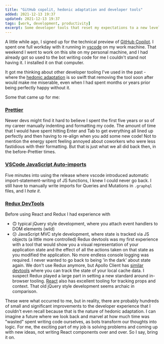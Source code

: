 ```yaml
---
title: "GitHub copolit, hedonic adaptation and developer tools"
added: 2021-12-13 19:37
updated: 2021-12-13 19:37
tags: [work, development, productivity]
excerpt: Some developer tools that reset my expectations to a new level.
---
```


A little while ago, I signed up for the technical preview of [GitHub Copilot](https://copilot.github.com/). I spent one full workday with it running in [vscode](https://code.visualstudio.com/) on my work machine. That weekend I went to work on this site on my personal machine, and I had already got so used to the bot writing code for me I couldn't stand not having it. I installed it on that computer.

It got me thinking about other developer tooling I've used in the past - where the [hedonic adaptation](https://en.wikipedia.org/wiki/Hedonic_treadmill) is so swift that removing the tool soon after would make me miserable, even when I had spent months or years prior being perfectly happy without it. 

Some that came up for me:

### [Prettier](https://prettier.io/) 
Newer devs might find it hard to believe I spent the first five years or so of my career manually indenting and formatting my code. The amount of time that I would have spent hitting Enter and Tab to get everything all lined up perfectly and then having to re-align when you add some new code! Not to mention the energy spent feeling annoyed about coworkers who were less fastidious with their formatting. But that is just what we all did back then, in the before-Prettier times.

### [VSCode JavaScript Auto-imports](https://code.visualstudio.com/docs/languages/javascript)
Five minutes into using the release where vscode introduced automatic import-statement-writing of JS functions, I knew I could never go back. I still have to manually write imports for Queries and Mutations in `.graphql` files, and I *hate it*.

### [Redux DevTools](https://chrome.google.com/webstore/detail/redux-devtools/lmhkpmbekcpmknklioeibfkpmmfibljd?hl=en)
Before using React and Redux I had experience with
- 🙃 typical jQuery style development, where you attach event handlers to DOM elements (wild)
- 😕 JavaScript MVC style development, where state is tracked via JS objects (a little more controlled) 
Redux devtools was my first experience with a tool that would show you a visual representation of your application state and the effect of all the actions taken on that state as you modified the application. No more endless console logging was required. I never wanted to go back to being 'in the dark' about state again.
We don't use Redux anymore, but Apollo Client has [similar devtools](https://chrome.google.com/webstore/detail/apollo-client-devtools/jdkknkkbebbapilgoeccciglkfbmbnfm) where you can track the state of your local cache data. I suspect Redux played a large part in setting a new standard around in-browser tooling. [React](https://chrome.google.com/webstore/detail/react-developer-tools/fmkadmapgofadopljbjfkapdkoienihi?hl=en) also has excellent tooling for tracking props and context. That old jQuery style development seems archaic in comparison.


These were what occurred to me, but in reality, there are probably hundreds of small and significant improvements to the developer experience that I couldn't even recall because that is the nature of hedonic adaptation. I can imagine a future where we look back and marvel at how much time was "wasted" spent writing code ourselves, as bots transform our thoughts into logic. For me, the exciting part of my job is solving problems and coming up with new ideas, not writing React components over and over. So I say, bring it on. 

